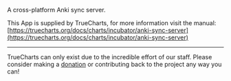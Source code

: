 A cross-platform Anki sync server.

This App is supplied by TrueCharts, for more information visit the manual: [https://truecharts.org/docs/charts/incubator/anki-sync-server](https://truecharts.org/docs/charts/incubator/anki-sync-server)

---

TrueCharts can only exist due to the incredible effort of our staff.
Please consider making a [donation](https://truecharts.org/docs/about/sponsor) or contributing back to the project any way you can!
